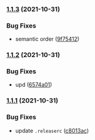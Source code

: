 ### [1.1.3](https://github.com/reslear/tailwind-scrollbar-hide/compare/v1.1.2...v1.1.3) (2021-10-31)


### Bug Fixes

* semantic order ([9f75412](https://github.com/reslear/tailwind-scrollbar-hide/commit/9f754124a3ee085b123d3fd94aca8e4eb1dade39))

### [1.1.2](https://github.com/reslear/tailwind-scrollbar-hide/compare/v1.1.1...v1.1.2) (2021-10-31)


### Bug Fixes

* upd ([6574a01](https://github.com/reslear/tailwind-scrollbar-hide/commit/6574a0179acafc8b58cf6f74fbfba6385572c34d))

### [1.1.1](https://github.com/reslear/tailwind-scrollbar-hide/compare/v1.1.0...v1.1.1) (2021-10-31)


### Bug Fixes

* update `.releaserc` ([c8013ac](https://github.com/reslear/tailwind-scrollbar-hide/commit/c8013acc17d2812f65e9cae3b74d11f9e901313a))
